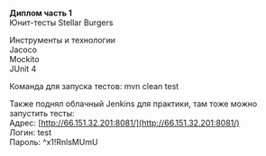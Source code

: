 **Диплом часть 1**  
Юнит-тесты Stellar Burgers    

Инструменты и технологии  
    Jacoco  
    Mockito  
    JUnit 4    

Команда для запуска тестов: mvn clean test    

Также поднял облачный Jenkins для практики, там тоже можно запустить тесты:  
Адрес: [http://66.151.32.201:8081/](http://66.151.32.201:8081/)  
Логин: test  
Пароль: ^x1!RnlsMUmU
